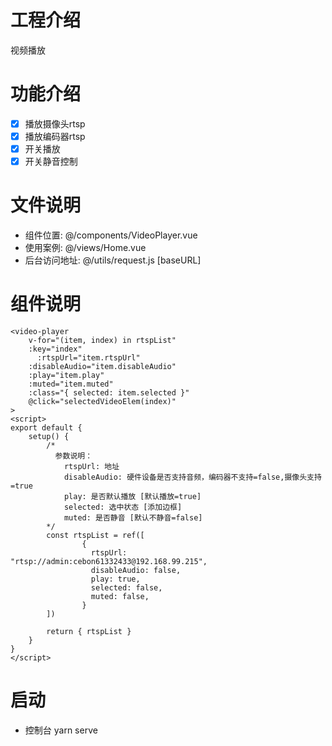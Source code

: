 # 工程介绍
视频播放

# 功能介绍
- [x] 播放摄像头rtsp
- [x] 播放编码器rtsp
- [x] 开关播放
- [x] 开关静音控制

# 文件说明
- 组件位置: @/components/VideoPlayer.vue
- 使用案例: @/views/Home.vue
- 后台访问地址: @/utils/request.js [baseURL]

# 组件说明

```vue
<video-player
    v-for="(item, index) in rtspList"
    :key="index"
 	  :rtspUrl="item.rtspUrl"
    :disableAudio="item.disableAudio"
    :play="item.play"
    :muted="item.muted"
    :class="{ selected: item.selected }"
    @click="selectedVideoElem(index)"
>
<script>
export default {
	setup() {
        /* 
          参数说明：
            rtspUrl: 地址
            disableAudio: 硬件设备是否支持音频，编码器不支持=false,摄像头支持=true
            play: 是否默认播放 [默认播放=true]
            selected: 选中状态 [添加边框]
            muted: 是否静音 [默认不静音=false]
        */
    	const rtspList = ref([
            	{
                  rtspUrl: "rtsp://admin:cebon61332433@192.168.99.215",
                  disableAudio: false,
                  play: true,
                  selected: false,
                  muted: false,
                }
        ])
        
        return { rtspList }
    }
}
</script>
```


# 启动
- 控制台 yarn serve  
